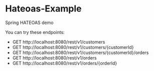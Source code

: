 # Hateoas-Example

Spring HATEOAS demo

You can try these endpoints:

- GET http://localhost:8080/rest/v1/customers
- GET http://localhost:8080/rest/v1/customers/{customerId}
- GET http://localhost:8080/rest/v1/customers/{customerId}/orders
- GET http://localhost:8080/rest/v1/orders
- GET http://localhost:8080/rest/v1/orders/{orderId}
